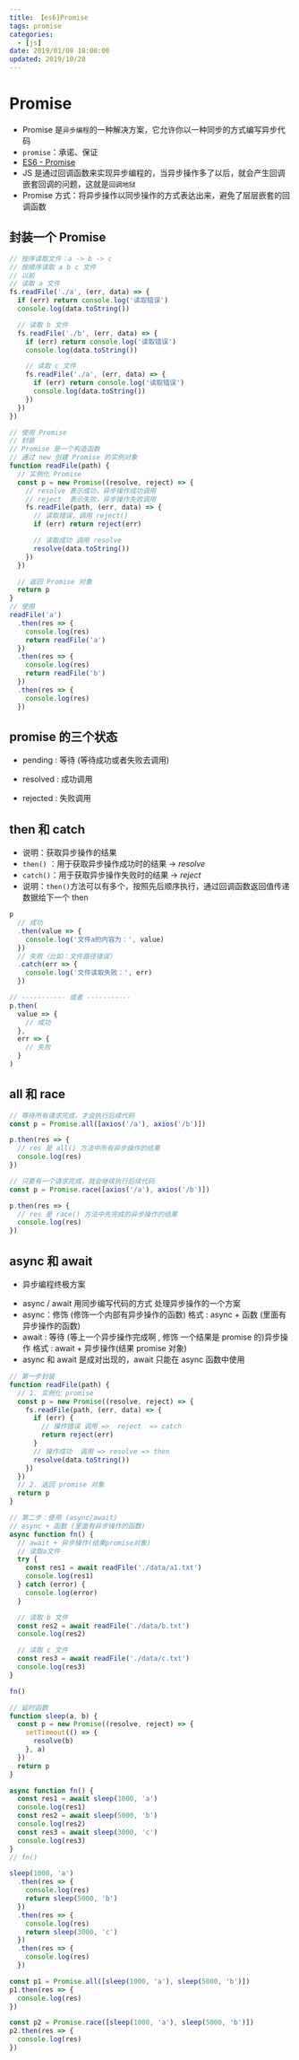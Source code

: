 ```yaml
---
title: 【es6]Promise
tags: promise
categories:
  - [js]
date: 2019/01/08 18:00:00
updated: 2019/10/28
---
```


# Promise

- Promise 是`异步编程`的一种解决方案，它允许你以一种同步的方式编写异步代码
- `promise`：承诺、保证
- [ES6 - Promise](http://es6.ruanyifeng.com/#docs/promise)
- JS 是通过回调函数来实现异步编程的，当异步操作多了以后，就会产生回调嵌套回调的问题，这就是`回调地狱`
- Promise 方式：将异步操作以同步操作的方式表达出来，避免了层层嵌套的回调函数

## 封装一个 Promise

```js
// 按序读取文件：a -> b -> c
// 按顺序读取 a b c 文件
// 以前
// 读取 a 文件
fs.readFile('./a', (err, data) => {
  if (err) return console.log('读取错误')
  console.log(data.toString())

  // 读取 b 文件
  fs.readFile('./b', (err, data) => {
    if (err) return console.log('读取错误')
    console.log(data.toString())

    // 读取 c 文件
    fs.readFile('./a', (err, data) => {
      if (err) return console.log('读取错误')
      console.log(data.toString())
    })
  })
})

// 使用 Promise
// 封装
// Promise 是一个构造函数
// 通过 new 创建 Promise 的实例对象
function readFile(path) {
  // 实例化 Promise
  const p = new Promise((resolve, reject) => {
    // resolve 表示成功，异步操作成功调用
    // reject  表示失败，异步操作失败调用
    fs.readFile(path, (err, data) => {
      // 读取错误，调用 reject()
      if (err) return reject(err)

      // 读取成功 调用 resolve
      resolve(data.toString())
    })
  })

  // 返回 Promise 对象
  return p
}
// 使用
readFile('a')
  .then(res => {
    console.log(res)
    return readFile('a')
  })
  .then(res => {
    console.log(res)
    return readFile('b')
  })
  .then(res => {
    console.log(res)
  })
```

## promise 的三个状态

- pending : 等待 (等待成功或者失败去调用)

- resolved : 成功调用

- rejected : 失败调用

## then 和 catch

- 说明：获取异步操作的结果
- `then()` ：用于获取异步操作成功时的结果 -> _resolve_
- `catch()`：用于获取异步操作失败时的结果 -> _reject_
- 说明：`then()`方法可以有多个，按照先后顺序执行，通过回调函数返回值传递数据给下一个 then

```js
p
  // 成功
  .then(value => {
    console.log('文件a的内容为：', value)
  })
  // 失败（比如：文件路径错误）
  .catch(err => {
    console.log('文件读取失败：', err)
  })

// ----------- 或者 -----------
p.then(
  value => {
    // 成功
  },
  err => {
    // 失败
  }
)
```

## all 和 race

```js
// 等待所有请求完成，才会执行后续代码
const p = Promise.all([axios('/a'), axios('/b')])

p.then(res => {
  // res 是 all() 方法中所有异步操作的结果
  console.log(res)
})

// 只要有一个请求完成，就会继续执行后续代码
const p = Promise.race([axios('/a'), axios('/b')])

p.then(res => {
  // res 是 race() 方法中先完成的异步操作的结果
  console.log(res)
})
```

## async 和 await

- 异步编程终极方案

* async / await 用同步编写代码的方式 处理异步操作的一个方案
* async：修饰 (修饰一个内部有异步操作的函数) 格式 : async + 函数 (里面有异步操作的函数)
* await : 等待 (等上一个异步操作完成啊 , 修饰 一个结果是 promise 的)异步操作 格式 : await + 异步操作(结果 promise 对象)
* async 和 await 是成对出现的，await 只能在 async 函数中使用

```js
// 第一步封装
function readFile(path) {
  // 1. 实例化 promise
  const p = new Promise((resolve, reject) => {
    fs.readFile(path, (err, data) => {
      if (err) {
        // 操作错误 调用 =>  reject  => catch
        return reject(err)
      }
      // 操作成功  调用 => resolve => then
      resolve(data.toString())
    })
  })
  // 2. 返回 promise 对象
  return p
}

// 第二步：使用 (async/await)
// async + 函数 (里面有异步操作的函数)
async function fn() {
  // await + 异步操作(结果promise对象)
  // 读取a文件
  try {
    const res1 = await readFile('./data/a1.txt')
    console.log(res1)
  } catch (error) {
    console.log(error)
  }

  // 读取 b 文件
  const res2 = await readFile('./data/b.txt')
  console.log(res2)

  // 读取 c 文件
  const res3 = await readFile('./data/c.txt')
  console.log(res3)
}

fn()
```

```javascript
// 延时函数
function sleep(a, b) {
  const p = new Promise((resolve, reject) => {
    setTimeout(() => {
      resolve(b)
    }, a)
  })
  return p
}

async function fn() {
  const res1 = await sleep(1000, 'a')
  console.log(res1)
  const res2 = await sleep(5000, 'b')
  console.log(res2)
  const res3 = await sleep(3000, 'c')
  console.log(res3)
}
// fn()

sleep(1000, 'a')
  .then(res => {
    console.log(res)
    return sleep(5000, 'b')
  })
  .then(res => {
    console.log(res)
    return sleep(3000, 'c')
  })
  .then(res => {
    console.log(res)
  })

const p1 = Promise.all([sleep(1000, 'a'), sleep(5000, 'b')])
p1.then(res => {
  console.log(res)
})

const p2 = Promise.race([sleep(1000, 'a'), sleep(5000, 'b')])
p2.then(res => {
  console.log(res)
})
```
